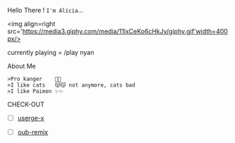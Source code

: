 
Hello There ! ```I'm Alícia```...




<img align=right src='https://media3.giphy.com/media/11lxCeKo6cHkJy/giphy.gif'width=400px/>

currently playing = /play nyan

About Me 

```
>Pro kanger    🙁🙁
>I like cats   😽😽 not anymore, cats bad
>I like Paimon ✨✨
```



CHECK-OUT

- [ ] [userge-x](https://github.com/code-rgb/Userge-X)
- [ ] [oub-remix](https://github.com/sahyam2019/oub-remix)


